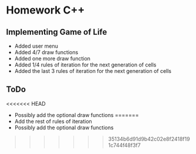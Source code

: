 Homework C++ 
============

Implementing Game of Life
-------------------------

- Added user menu
- Added 4/7 draw functions
- Added one more draw function
- Added 1/4 rules of iteration for the next generation of cells
- Added the last 3 rules of iteration for the next generation of cells

ToDo
----

<<<<<<< HEAD
- Possibly add the optional draw functions
=======
- Add the rest of rules of iteration
- Possibly add the optional draw functions
>>>>>>> 35134b6d91d9b42c02e8f2418f191c744f48f3f7
